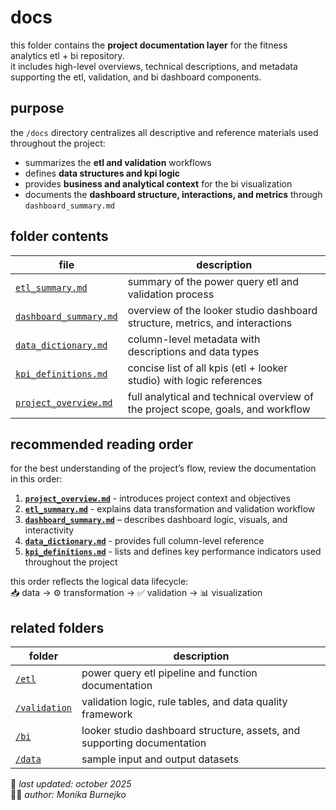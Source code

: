 # docs
this folder contains the **project documentation layer** for the fitness analytics etl + bi repository.  
it includes high-level overviews, technical descriptions, and metadata supporting the etl, validation, and bi dashboard components.

## purpose
the `/docs` directory centralizes all descriptive and reference materials used throughout the project:
- summarizes the **etl and validation** workflows  
- defines **data structures and kpi logic**  
- provides **business and analytical context** for the bi visualization  
- documents the **dashboard structure, interactions, and metrics** through `dashboard_summary.md`  

## folder contents
| file | description |
|------|--------------|
| [`etl_summary.md`](etl_summary.md) | summary of the power query etl and validation process |
| [`dashboard_summary.md`](dashboard_summary.md) | overview of the looker studio dashboard structure, metrics, and interactions |
| [`data_dictionary.md`](data_dictionary.md) | column-level metadata with descriptions and data types |
| [`kpi_definitions.md`](kpi_definitions.md) | concise list of all kpis (etl + looker studio) with logic references |
| [`project_overview.md`](project_overview.md) | full analytical and technical overview of the project scope, goals, and workflow |

## recommended reading order
for the best understanding of the project’s flow, review the documentation in this order:
1. **[`project_overview.md`](project_overview.md)** - introduces project context and objectives   
2. **[`etl_summary.md`](etl_summary.md)** - explains data transformation and validation workflow  
3. **[`dashboard_summary.md`](dashboard_summary.md)** – describes dashboard logic, visuals, and interactivity  
4. **[`data_dictionary.md`](data_dictionary.md)** - provides full column-level reference  
5. **[`kpi_definitions.md`](kpi_definitions.md)** - lists and defines key performance indicators used throughout the project  

this order reflects the logical data lifecycle:  
📥 data → ⚙️ transformation → ✅ validation → 📊 visualization  

## related folders
| folder | description |
|---------|--------------|
| [`/etl`](../etl) | power query etl pipeline and function documentation |
| [`/validation`](../validation) | validation logic, rule tables, and data quality framework |
| [`/bi`](../bi) | looker studio dashboard structure, assets, and supporting documentation |
| [`/data`](../data) | sample input and output datasets |

📅 *last updated: october 2025*  
👩‍💻 *author: Monika Burnejko*
